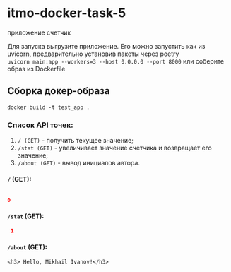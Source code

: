 # itmo-docker-task-5
приложение счетчик

Для запуска выгрузите приложение. Его можно запустить как из uvicorn, предварительно установив пакеты через poetry  
<code>uvicorn main:app --workers=3 --host 0.0.0.0 --port 8000</code> 
или соберите образ из Dockerfile

## Сборка докер-образа
``` docker build -t test_app . ```

### Список API точек:

1. `/ (GET)` - получить текущее значение;
2. `/stat (GET)` - увеличивает значение счетчика и возвращает его значение;
3. `/about (GET)` - вывод инициалов автора.

#### `/` (GET):
```json

0

```

#### `/stat` (GET):
```json
 1
```

#### `/about` (GET):
```
<h3> Hello, Mikhail Ivanov!</h3>
```
